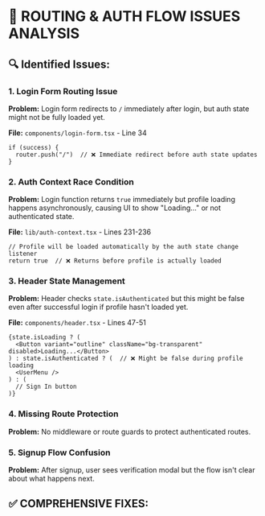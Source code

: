 # 🚨 ROUTING & AUTH FLOW ISSUES ANALYSIS

## 🔍 **Identified Issues:**

### 1. **Login Form Routing Issue**
**Problem:** Login form redirects to `/` immediately after login, but auth state might not be fully loaded yet.

**File:** `components/login-form.tsx` - Line 34
```tsx
if (success) {
  router.push("/")  // ❌ Immediate redirect before auth state updates
}
```

### 2. **Auth Context Race Condition**
**Problem:** Login function returns `true` immediately but profile loading happens asynchronously, causing UI to show "Loading..." or not authenticated state.

**File:** `lib/auth-context.tsx` - Lines 231-236
```tsx
// Profile will be loaded automatically by the auth state change listener
return true  // ❌ Returns before profile is actually loaded
```

### 3. **Header State Management**
**Problem:** Header checks `state.isAuthenticated` but this might be false even after successful login if profile hasn't loaded yet.

**File:** `components/header.tsx` - Lines 47-51
```tsx
{state.isLoading ? (
  <Button variant="outline" className="bg-transparent" disabled>Loading...</Button>
) : state.isAuthenticated ? (  // ❌ Might be false during profile loading
  <UserMenu />
) : (
  // Sign In button
)}
```

### 4. **Missing Route Protection**
**Problem:** No middleware or route guards to protect authenticated routes.

### 5. **Signup Flow Confusion**  
**Problem:** After signup, user sees verification modal but the flow isn't clear about what happens next.

## ✅ **COMPREHENSIVE FIXES:**
